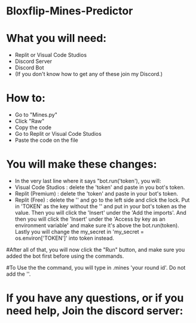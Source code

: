 # Bloxflip-Mines-Predictor

# What you will need:
- Replit or Visual Code Studios
- Discord Server
- Discord Bot
- (If you don't know how to get any of these join my Discord.)

# How to:
- Go to "Mines.py"
- Click "Raw"
- Copy the code
- Go to Replit or Visual Code Studios
- Paste the code on the file

# You will make these changes:
- In the very last line where it says "bot.run('token'), you will:
- Visual Code Studios : delete the 'token' and paste in you bot's token.
- Replit (Premium) : delete the 'token' and paste in your bot's token.
- Replit (Free) : delete the '' and go to the left side and click the lock. Put in 'TOKEN' as the key without the '' and put in your bot's token as the value. Then you will click the 'Insert' under the 'Add the imports'. And then you will click the 'Insert' under the 'Access by key as an environment variable' and make sure it's above the bot.run(token). Lastly you will change the my_secret in 'my_secret = os.environ['TOKEN']' into token instead.

#After all of that, you will now click the "Run" button, and make sure you added the bot first before using the commands.

#To Use the the command, you will type in .mines 'your round id'. Do not add the ''.


# If you have any questions, or if you need help, Join the discord server:
